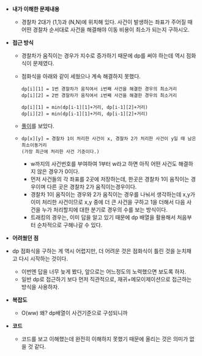 - **내가 이해한 문제내용**
  - 경찰차 2대가 (1,1)과 (N,N)에 위치해 있다. 사건이 발생하는 좌표가 주어질 때 어떤 경찰차 순서대로 사건을 해결해야 이동 비용이 최소가 되는지 구하시오.
  
- **접근 방식**
  * 경찰차가 움직이는 경우가 지수로 증가하기 때문에 dp를 써야 하는데 역시 점화식이 문제였다.
  
  * 점화식을 아래와 같이 세웠으나 계속 해결하지 못했다.
  
      ```
      dp[i][1] = 1번 경찰차가 움직여서 i번째 사건을 해결한 경우의 최소거리
      dp[i][2] = 2번 경찰차가 움직여서 i번째 사건을 해결한 경우의 최소거리
      
      dp[i][1] = min(dp[i-1][1]+거리, dp[i-1][2]+거리)
      dp[i][2] = min(dp[i-1][1]+거리, dp[i-1][2]+거리)
      ```
  
  * [풀이](https://js1jj2sk3.tistory.com/52)를 보았다.
  
  * ```
    dp[x][y] = 경찰차 1이 처리한 사건이 x, 경찰차 2가 처리한 사건이 y일 때 남은 최소이동거리
    (가장 최근에 처리한 사건 기준이다.)
    ```
  
    * w까지의 사건번호를 부여하여 1부터 w라고 하면 아직 어떤 사건도 해결하지 않은 경우가 0이다.
    * 먼저 사건들의 각 좌표를 2곳에 저장하는데, 한곳은 경찰차 1이 움직이는 경우이며 다른 곳은 경찰차 2가 움직이는경우이다.
    * 경찰차 1이 움직이는 경우와 2가 움직이는 경우를 나눠서 생각하는데 x,y가 이미 처리한 사건이므로 x,y 중에 더 큰 사건을 구하고 1을 더해서 다음 사건을 누가 처리할지에 대한 분기로 경우의 수를 보는 방식이다.
    * 트래킹의 경우는, 이미 답을 알고 있기 때문에 dp 배열을 활용해서 처음부터 순차적으로 구해나갈 수 있다.
  
- **어려웠던 점**
  
- dp 점화식을 구하는 게 역시 어렵지만, 더 어려운 것은 점화식이 틀린 것을 눈치채고 다시 시작하는 것이다.
  - 이번엔 답을 너무 늦게 봤다, 앞으로는 어느정도의 노력했으면 보도록 하자.
  - 일반 dp로 접근하기 보다 먼저 직관적으로, 재귀+메모이제이션으로 접근하는 방식을 사용하자.
  
- **복잡도**
  
  - O(ww) 왜? dp배열이 사건기준으로 구성되니까
  
- **코드**

  - 코드를 보고 이해했는데 완전히 이해하지 못했기 때문에 올리는 것은 의미가 없을 것 같다.
